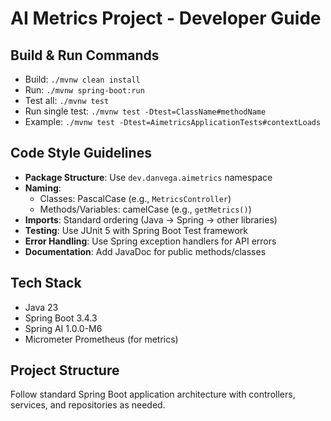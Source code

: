 # AI Metrics Project - Developer Guide

## Build & Run Commands
- Build: `./mvnw clean install`
- Run: `./mvnw spring-boot:run`
- Test all: `./mvnw test`
- Run single test: `./mvnw test -Dtest=ClassName#methodName`
- Example: `./mvnw test -Dtest=AimetricsApplicationTests#contextLoads`

## Code Style Guidelines
- **Package Structure**: Use `dev.danvega.aimetrics` namespace
- **Naming**: 
  - Classes: PascalCase (e.g., `MetricsController`)
  - Methods/Variables: camelCase (e.g., `getMetrics()`)
- **Imports**: Standard ordering (Java → Spring → other libraries)
- **Testing**: Use JUnit 5 with Spring Boot Test framework
- **Error Handling**: Use Spring exception handlers for API errors
- **Documentation**: Add JavaDoc for public methods/classes

## Tech Stack
- Java 23
- Spring Boot 3.4.3
- Spring AI 1.0.0-M6
- Micrometer Prometheus (for metrics)

## Project Structure
Follow standard Spring Boot application architecture with controllers, services, and repositories as needed.